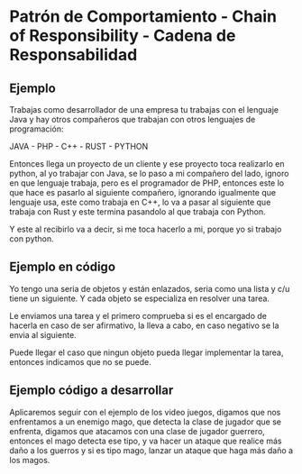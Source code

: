 # Patrón de Comportamiento - Chain of Responsibility - Cadena de Responsabilidad

## Ejemplo
Trabajas como desarrollador de una empresa tu trabajas con el lenguaje Java 
y hay otros compañeros que trabajan con otros lenguajes de programación:

JAVA - PHP - C++ - RUST - PYTHON

Entonces llega un proyecto de un cliente y ese proyecto toca realizarlo en python, al yo trabajar con Java, se lo
paso a mi compañero del lado, ignoro en que lenguaje trabaja, pero es el programador de PHP, entonces este lo que hace
es pasarlo al siguiente compañero, ignorando igualmente que lenguaje usa, este como trabaja en C++, lo va a pasar al
siguiente que trabaja con Rust y este termina pasandolo al que trabaja con Python. 

Y este al recibirlo va a decir, si me toca hacerlo a mi, porque yo si trabajo con python.

## Ejemplo en código
Yo tengo una seria de objetos y están enlazados, seria como una lista y c/u tiene un siguiente. Y cada objeto se
especializa en resolver una tarea.

Le enviamos una tarea y el primero comprueba si es el encargado de hacerla en caso de ser afirmativo, la lleva a cabo,
en caso negativo se la envia al siguiente.

Puede llegar el caso que ningun objeto pueda llegar implementar la tarea, entonces indicamos que no se puede.

## Ejemplo código a desarrollar
Aplicaremos seguir con el ejemplo de los video juegos, digamos que nos enfrentamos a un enemigo mago, que detecta
la clase de jugador que se enfrenta, digamos que atacamos con una clase de jugador guerrero, entonces el mago detecta
ese tipo, y va hacer un ataque que realice más daño a los guerros y si es tipo mago, lanzar un ataque que haga más
daño a los magos.

